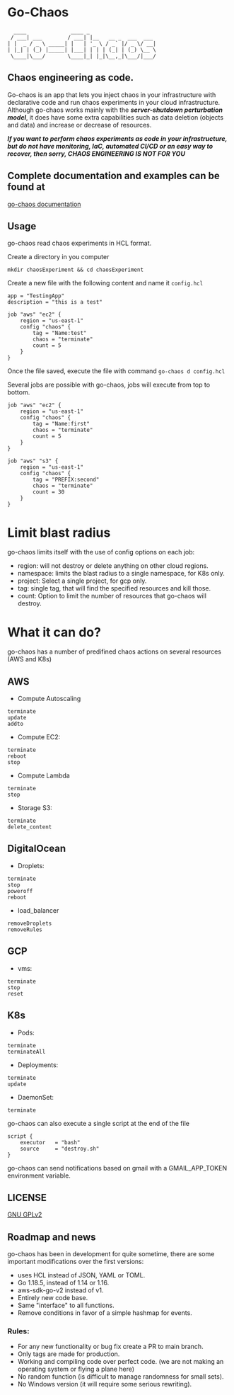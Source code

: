 # Go-Chaos

```
  ____              ____ _                    
 / ___| ___        / ___| |__   __ _  ___  ___ 
| |  _ / _ \ _____| |   | '_ \ / _` |/ _ \/ __|
| |_| | (_) |_____| |___| | | | (_| | (_) \__ \
 \____|\___/       \____|_| |_|\__,_|\___/|___/

```



## Chaos engineering as code. 

Go-chaos is an app that lets you inject chaos in your infrastructure
with declarative code and run chaos experiments in your cloud infrastructure. Although go-chaos works mainly with the ***server-shutdown perturbation model***, it does have some extra capabilities such as data deletion (objects and data) and increase or decrease of resources.

***If you want to perform chaos experiments as code in your infrastructure, but do not have monitoring, IaC, automated CI/CD or an easy way to recover, then sorry, CHAOS ENGINEERING IS NOT FOR YOU***


## Complete documentation and examples can be found at

[go-chaos documentation](https://gochaos-app.github.io/)

## Usage 
go-chaos read chaos experiments in HCL format.

Create a directory in you computer

```
mkdir chaosExperiment && cd chaosExperiment
```

Create a new file with the following content and name it `config.hcl`

```
app = "TestingApp"
description = "this is a test" 
    
job "aws" "ec2" {
    region = "us-east-1"
    config "chaos" {
        tag = "Name:test"
        chaos = "terminate"
        count = 5
    }
}
```
Once the file saved, execute the file with command `go-chaos d config.hcl`

Several jobs are possible with go-chaos, jobs will execute from top to bottom. 
```
job "aws" "ec2" {
    region = "us-east-1"
    config "chaos" {
        tag = "Name:first"
        chaos = "terminate"
        count = 5
    }
}

job "aws" "s3" {
    region = "us-east-1"
    config "chaos" {
        tag = "PREFIX:second"
        chaos = "terminate"
        count = 30
    }
}

```
# Limit blast radius

go-chaos limits itself with the use of config options on each job: 
* region:  will not destroy or delete anything on other cloud regions.
* namespace: limits the blast radius to a single namespace, for K8s only.
* project: Select a single project, for gcp only.
* tag:     single tag, that will find the specified resources and kill those. 
* count:   Option to limit the number of resources that go-chaos will destroy. 

# What it can do? 
go-chaos has a number of predifined chaos actions on several resources (AWS and K8s)

## AWS

* Compute Autoscaling
```
terminate
update
addto
```

* Compute EC2:
```
terminate
reboot
stop
```

* Compute Lambda
```
terminate
stop
```

* Storage S3:
```
terminate
delete_content
```

## DigitalOcean
* Droplets:
```
terminate
stop
poweroff
reboot
```

* load_balancer
```
removeDroplets
removeRules
```

## GCP
* vms:
```
terminate
stop
reset
```

## K8s

* Pods:
```
terminate
terminateAll
```

* Deployments:
```
terminate
update
```

* DaemonSet:
```
terminate
```

go-chaos can also execute a single script at the end of the file
```
script {
    executor   = "bash"
    source     = "destroy.sh"
}

```

go-chaos can send notifications based on gmail with a GMAIL_APP_TOKEN environment variable.

## LICENSE

[GNU GPLv2](https://www.gnu.org/licenses/gpl-2.0.html)

## Roadmap and news

go-chaos has been in development for quite sometime, there are some important modifications over the first versions: 
* uses HCL instead of JSON, YAML or TOML. 
* Go 1.18.5, instead of 1.14 or 1.16.
* aws-sdk-go-v2 instead of v1. 
* Entirely new code base. 
* Same "interface" to all functions.
* Remove conditions in favor of a simple hashmap for events. 

### Rules: 
* For any new functionality or bug fix create a PR to main branch.
* Only tags are made for production.
* Working and compiling code over perfect code. (we are not making an operating system or flying a plane here) 
* No random function (is difficult to manage randomness for small sets).
* No Windows version (it will require some serious rewriting).

